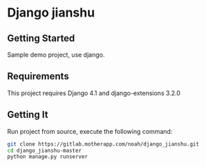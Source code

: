 # Django jianshu

## Getting Started

Sample demo project, use django.

## Requirements

This project requires Django 4.1 and django-extensions 3.2.0

## Getting It

Run project from source, execute the following command:

```sh
git clone https://gitlab.motherapp.com/noah/django_jianshu.git
cd django_jianshu-master
python manage.py runserver
```

